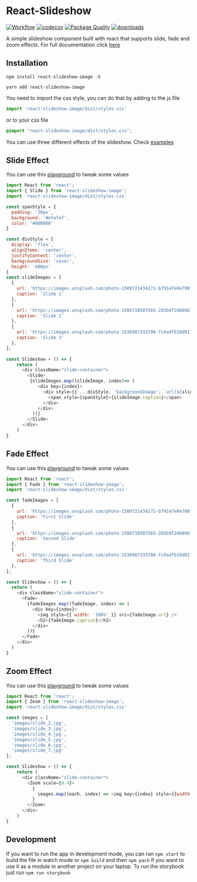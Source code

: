 # React-Slideshow

[![Workflow](https://github.com/femioladeji/react-slideshow/actions/workflows/main.yml/badge.svg)](https://github.com/femioladeji/react-slideshow)
[![codecov](https://codecov.io/gh/femioladeji/react-slideshow/branch/master/graph/badge.svg)](https://codecov.io/gh/femioladeji/react-slideshow)
[![Package Quality](http://npm.packagequality.com/shield/react-slideshow-image.svg)](http://packagequality.com/#?package=react-slideshow-image)
[![downloads](https://img.shields.io/npm/dm/react-slideshow-image.svg)](https://www.npmjs.com/package/react-slideshow-image)

A simple slideshow component built with react that supports slide, fade and zoom effects. For full documentation click [here](https://react-slideshow-image.netlify.app/)

## Installation
```
npm install react-slideshow-image -S
```

```
yarn add react-slideshow-image
```

You need to import the css style, you can do that by adding to the js file
```js
import 'react-slideshow-image/dist/styles.css'

```
or to your css file
```css
@import "react-slideshow-image/dist/styles.css";

```

You can use three different effects of the slideshow. Check [examples](https://react-slideshow-image.netlify.app/)

## Slide Effect
You can use this [playground](https://codesandbox.io/s/serene-lalande-yjmol) to tweak some values
```js
import React from 'react';
import { Slide } from 'react-slideshow-image';
import 'react-slideshow-image/dist/styles.css'

const spanStyle = {
  padding: '20px',
  background: '#efefef',
  color: '#000000'
}

const divStyle = {
  display: 'flex',
  alignItems: 'center',
  justifyContent: 'center',
  backgroundSize: 'cover',
  height: '400px'
}
const slideImages = [
  {
    url: 'https://images.unsplash.com/photo-1509721434272-b79147e0e708?ixlib=rb-1.2.1&ixid=eyJhcHBfaWQiOjEyMDd9&auto=format&fit=crop&w=1500&q=80',
    caption: 'Slide 1'
  },
  {
    url: 'https://images.unsplash.com/photo-1506710507565-203b9f24669b?ixlib=rb-1.2.1&ixid=eyJhcHBfaWQiOjEyMDd9&auto=format&fit=crop&w=1536&q=80',
    caption: 'Slide 2'
  },
  {
    url: 'https://images.unsplash.com/photo-1536987333706-fc9adfb10d91?ixlib=rb-1.2.1&ixid=eyJhcHBfaWQiOjEyMDd9&auto=format&fit=crop&w=1500&q=80',
    caption: 'Slide 3'
  },
];

const Slideshow = () => {
    return (
      <div className="slide-container">
        <Slide>
         {slideImages.map((slideImage, index)=> (
            <div key={index}>
              <div style={{ ...divStyle, 'backgroundImage': `url(${slideImage.url})` }}>
                <span style={spanStyle}>{slideImage.caption}</span>
              </div>
            </div>
          ))} 
        </Slide>
      </div>
    )
}
```

## Fade Effect
You can use this [playground](https://codesandbox.io/s/admiring-wave-17e0j) to tweak some values
```js
import React from 'react';
import { Fade } from 'react-slideshow-image';
import 'react-slideshow-image/dist/styles.css'

const fadeImages = [
  {
    url: 'https://images.unsplash.com/photo-1509721434272-b79147e0e708?ixlib=rb-1.2.1&ixid=eyJhcHBfaWQiOjEyMDd9&auto=format&fit=crop&w=1500&q=80',
    caption: 'First Slide'
  },
  {
    url: 'https://images.unsplash.com/photo-1506710507565-203b9f24669b?ixlib=rb-1.2.1&ixid=eyJhcHBfaWQiOjEyMDd9&auto=format&fit=crop&w=1536&q=80',
    caption: 'Second Slide'
  },
  {
    url: 'https://images.unsplash.com/photo-1536987333706-fc9adfb10d91?ixlib=rb-1.2.1&ixid=eyJhcHBfaWQiOjEyMDd9&auto=format&fit=crop&w=1500&q=80',
    caption: 'Third Slide'
  },
];

const Slideshow = () => {
  return (
    <div className="slide-container">
      <Fade>
        {fadeImages.map((fadeImage, index) => (
          <div key={index}>
            <img style={{ width: '100%' }} src={fadeImage.url} />
            <h2>{fadeImage.caption}</h2>
          </div>
        ))}
      </Fade>
    </div>
  )
}
```

## Zoom Effect
You can use this [playground](https://codesandbox.io/s/priceless-bohr-ggirf) to tweak some values
```js
import React from 'react';
import { Zoom } from 'react-slideshow-image';
import 'react-slideshow-image/dist/styles.css'

const images = [
  'images/slide_2.jpg',
  'images/slide_3.jpg',
  'images/slide_4.jpg',
  'images/slide_5.jpg',
  'images/slide_6.jpg',
  'images/slide_7.jpg'
];

const Slideshow = () => {
    return (
      <div className="slide-container">
        <Zoom scale={0.4}>
          {
            images.map((each, index) => <img key={index} style={{width: "100%"}} src={each} />)
          }
        </Zoom>
      </div>
    )
}
```

## Development
If you want to run the app in development mode, you can run `npm start` to build the file in watch mode or `npm build` and then `npm pack` if you want to use it as a module in another project on your laptop.
To run the storybook just run `npm run storybook`